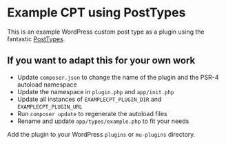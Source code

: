 # Example CPT using PostTypes
This is an example WordPress custom post type as a plugin using the fantastic [PostTypes](https://github.com/jjgrainger/PostTypes).

## If you want to adapt this for your own work
* Update `composer.json` to change the name of the plugin and the PSR-4 autoload namespace
* Update the namespace in `plugin.php` and `app/init.php`
* Update all instances of `EXAMPLECPT_PLUGIN_DIR` and `EXAMPLECPT_PLUGIN_URL`
* Run `composer update` to regenerate the autoload files
* Rename and update `app/types/example.php` to fit your needs

Add the plugin to your WordPress `plugins` or `mu-plugins` directory.
